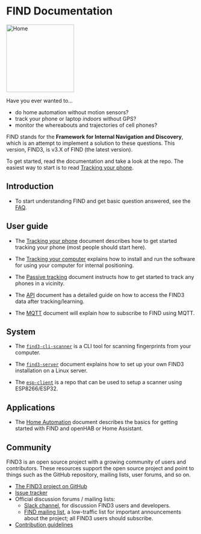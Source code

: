 # FIND Documentation 

<img src="/images/find_logo.png" width="180px" alt="Home"/>

Have you ever wanted to...

- do home automation without motion sensors?
- track your phone or laptop *indoors* without GPS?
- monitor the whereabouts and trajectories of cell phones?

FIND stands for the **Framework for Internal Navigation and Discovery**, which is an attempt to implement a solution to these questions. This version, FIND3, is v3.X of FIND (the latest version).

To get started, read the documentation and take a look at the repo. The easiest way to start is to read [Tracking your phone](/doc/tracking_your_phone.md).

## Introduction

- To start understanding FIND and get basic question answered, see the [FAQ](/doc/faq.md).

## User guide

- The [Tracking your phone](/doc/tracking_your_phone.md) document describes how to get started tracking your phone (most people should start here).

- The [Tracking your computer](/doc/tracking_your_computer.md) explains how to install and run the software for using your computer for internal positioning.

- The [Passive tracking](/doc/passive_tracking.md) document instructs how to get started to track any phones in a vicinity.

- The [API](/doc/api.md) document has a detailed guide on how to access the FIND3 data after tracking/learning.

- The [MQTT](/doc/mqtt.md) document will explain how to subscribe to FIND using MQTT.


## System

- The [`find3-cli-scanner`](/doc/cli-scanner.md) is a CLI tool for scanning fingerprints from your computer.

- The [`find3-server`](/doc/server_setup.md) document explains how
  to set up your own FIND3 installation on a Linux server.
  
- The [`esp-client`](https://github.com/DatanoiseTV/esp-find3-client) is a repo that can be used to setup a scanner using ESP8266/ESP32.

## Applications

- The [Home Automation](/doc/automation.md) document describes the basics for getting started with FIND and openHAB or Home Assistant.


## Community

FIND3 is an open source project with a growing community
of users and contributors.
These resources support the open source project and
point to things such as the GitHub repository,
mailing lists, user forums, and so on.

- [The FIND3 project on GitHub](https://github.com/rishudixit/find3)
- [Issue tracker](https://github.com/rishudixit/find3/issues)
- Official discussion forums / mailing lists:
  - [Slack channel](https://join.slack.com/t/find3/shared_invite/enQtMzU4MjY0NjE1NjU0LWRkY2JhNWFkM2U3Y2JhY2RlZTQ5ZTdmZTQ2M2UzMjI2MGVmMjZlOWQyZmU3MzM5YzIzOTM0YmYzYmQ3NTQzNjQ),
    for discussion FIND3 users and developers.
  - [FIND mailing list](http://eepurl.com/bhfFI1),
    a low-traffic list for important announcements about the project;
    all FIND3 users should subscribe.
- [Contribution guidelines](https://github.com/rishudixit/find3/blob/master/CONTRIBUTING.md)



